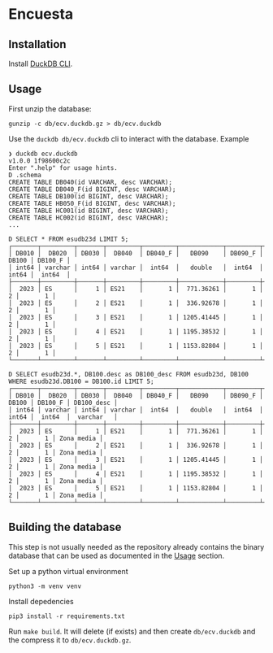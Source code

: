 # Encuesta

## Installation

Install [DuckDB CLI](https://duckdb.org/docs/installation/index?version=stable&environment=cli&platform=macos&download_method=package_manager).

## Usage

First unzip the database:

    gunzip -c db/ecv.duckdb.gz > db/ecv.duckdb

Use the `duckdb db/ecv.duckdb` cli to interact with the database. Example

```
❯ duckdb ecv.duckdb
v1.0.0 1f98600c2c
Enter ".help" for usage hints.
D .schema
CREATE TABLE DB040(id VARCHAR, desc VARCHAR);
CREATE TABLE DB040_F(id BIGINT, desc VARCHAR);
CREATE TABLE DB100(id BIGINT, desc VARCHAR);
CREATE TABLE HB050_F(id BIGINT, desc VARCHAR);
CREATE TABLE HC001(id BIGINT, desc VARCHAR);
CREATE TABLE HC002(id BIGINT, desc VARCHAR);
...

D SELECT * FROM esudb23d LIMIT 5;
┌───────┬─────────┬───────┬─────────┬─────────┬────────────┬─────────┬───────┬─────────┐
│ DB010 │  DB020  │ DB030 │  DB040  │ DB040_F │   DB090    │ DB090_F │ DB100 │ DB100_F │
│ int64 │ varchar │ int64 │ varchar │  int64  │   double   │  int64  │ int64 │  int64  │
├───────┼─────────┼───────┼─────────┼─────────┼────────────┼─────────┼───────┼─────────┤
│  2023 │ ES      │     1 │ ES21    │       1 │  771.36261 │       1 │     2 │       1 │
│  2023 │ ES      │     2 │ ES21    │       1 │  336.92678 │       1 │     2 │       1 │
│  2023 │ ES      │     3 │ ES21    │       1 │ 1205.41445 │       1 │     2 │       1 │
│  2023 │ ES      │     4 │ ES21    │       1 │ 1195.38532 │       1 │     2 │       1 │
│  2023 │ ES      │     5 │ ES21    │       1 │ 1153.82804 │       1 │     2 │       1 │
└───────┴─────────┴───────┴─────────┴─────────┴────────────┴─────────┴───────┴─────────┘

D SELECT esudb23d.*, DB100.desc as DB100_desc FROM esudb23d, DB100 WHERE esudb23d.DB100 = DB100.id LIMIT 5;
┌───────┬─────────┬───────┬─────────┬─────────┬────────────┬─────────┬───────┬─────────┬────────────┐
│ DB010 │  DB020  │ DB030 │  DB040  │ DB040_F │   DB090    │ DB090_F │ DB100 │ DB100_F │ DB100_desc │
│ int64 │ varchar │ int64 │ varchar │  int64  │   double   │  int64  │ int64 │  int64  │  varchar   │
├───────┼─────────┼───────┼─────────┼─────────┼────────────┼─────────┼───────┼─────────┼────────────┤
│  2023 │ ES      │     1 │ ES21    │       1 │  771.36261 │       1 │     2 │       1 │ Zona media │
│  2023 │ ES      │     2 │ ES21    │       1 │  336.92678 │       1 │     2 │       1 │ Zona media │
│  2023 │ ES      │     3 │ ES21    │       1 │ 1205.41445 │       1 │     2 │       1 │ Zona media │
│  2023 │ ES      │     4 │ ES21    │       1 │ 1195.38532 │       1 │     2 │       1 │ Zona media │
│  2023 │ ES      │     5 │ ES21    │       1 │ 1153.82804 │       1 │     2 │       1 │ Zona media │
└───────┴─────────┴───────┴─────────┴─────────┴────────────┴─────────┴───────┴─────────┴────────────┘
```

## Building the database

This step is not usually needed as the repository already contains the binary database that can be used as documented in the [Usage](#usage) section.

Set up a python virtual environment

    python3 -m venv venv

Install depedencies

    pip3 install -r requirements.txt

Run `make build`. It will delete (if exists) and then create `db/ecv.duckdb` and the compress it to `db/ecv.duckdb.gz`.
